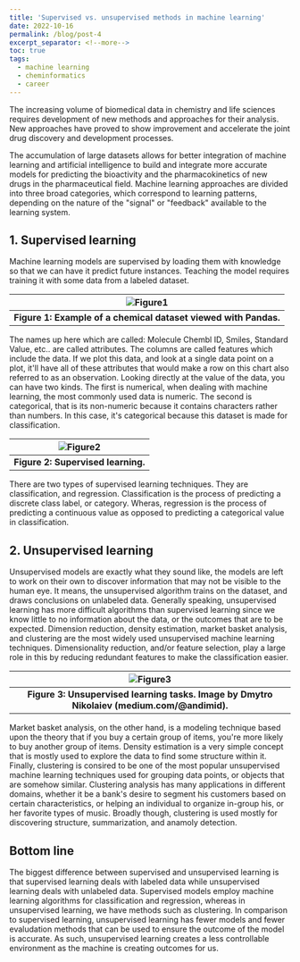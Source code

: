 ```yaml
---
title: 'Supervised vs. unsupervised methods in machine learning'
date: 2022-10-16
permalink: /blog/post-4
excerpt_separator: <!--more-->
toc: true
tags:
  - machine learning
  - cheminformatics
  - career
---
```


The increasing volume of biomedical data in chemistry and life sciences requires development of new methods and approaches for their analysis. New approaches have proved to show improvement and accelerate the joint drug discovery and development processes. 
<!--more-->
The accumulation of large datasets allows for better integration of machine learning and artificial intelligence to build and integrate more accurate models for predicting the bioactivity and the pharmacokinetics of new drugs in the pharmaceutical field. 
Machine learning approaches are divided into three broad categories, which correspond to learning patterns, depending on the nature of the "signal" or "feedback" available to the learning system.

## 1. Supervised learning

Machine learning models are supervised by loading them with knowledge so that we can have it predict future instances. Teaching the model requires training it with some data from a labeled dataset. 

| ![Figure1](https://raw.githubusercontent.com/yboulaamane/yboulaamane.github.io/master/_blog/4post-1.png ) |
|:--:|
| <b>Figure 1: Example of a chemical dataset viewed with Pandas.</b> |

The names up here which are called: Molecule Chembl ID, Smiles, Standard Value, etc.. are called attributes. The columns are called features which include the data. If we plot this data, and look at a single data point on a plot, it'll have all of these attributes that would make a row on this chart also referred to as an observation. Looking directly at the value of the data, you can have two kinds. The first is numerical, when dealing with machine learning, the most commonly used data is numeric. The second is categorical, that is its non-numeric because it contains characters rather than numbers. In this case, it's categorical because this dataset is made for classification.

| ![Figure2](https://raw.githubusercontent.com/yboulaamane/yboulaamane.github.io/master/_blog/4post-2.png ) |
|:--:|
| <b>Figure 2: Supervised learning.</b> |

There are two types of supervised learning techniques. They are classification, and regression. Classification is the process of predicting a discrete class label, or category. Wheras, regression is the process of predicting a continuous value as opposed to predicting a categorical value in classification.


## 2. Unsupervised learning

Unsupervised models are exactly what they sound like, the models are left to work on their own to discover information that may not be visible to the human eye. It means, the unsupervised algorithm trains on the dataset, and draws conclusions on unlabeled data. Generally speaking, unsupervised learning has more difficult algorithms than supervised learning since we know little to no information about the data, or the outcomes that are to be expected. Dimension reduction, density estimation, market basket analysis, and clustering are the most widely used unsupervised machine learning techniques. Dimensionality reduction, and/or feature selection, play a large role in this by reducing redundant features to make the classification easier.

| ![Figure3](https://raw.githubusercontent.com/yboulaamane/yboulaamane.github.io/master/_blog/4post-3.png ) |
|:--:|
| <b>Figure 3: Unsupervised learning tasks. Image by Dmytro Nikolaiev (medium.com/@andimid).</b> |

Market basket analysis, on the other hand, is a modeling technique based upon the theory that if you buy a certain group of items, you're more likely to buy another group of items. 
Density estimation is a very simple concept that is mostly used to explore the data to find some structure within it. 
Finally, clustering is consired to be one of the most popular unsupervised machine learning techniques used for grouping data points, or objects that are somehow similar. 
Clustering analysis has many applications in different domains, whether it be a bank's desire to segment his customers based on certain characteristics, or helping an individual to organize in-group his, or her favorite types of music. Broadly though, clustering is used mostly for discovering structure, summarization, and anamoly detection. 

## Bottom line

The biggest difference between supervised and unsupervised learning is that supervised learning deals with labeled data while unsupervised learning deals with unlabeled data. Supervised models employ machine learning algorithms for classification and regression, whereas in unsupervised learning, we have methods such as clustering. In comparison to supervised learning, unsupervised learning has fewer models and fewer evaludation methods that can be used to ensure the outcome of the model is accurate. As such, unsupervised learning creates a less controllable environment as the machine is creating outcomes for us.

 
